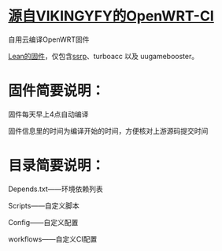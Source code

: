 # [源自VIKINGYFY的OpenWRT-CI](https://github.com/VIKINGYFY/OpenWRT-CI)
自用云编译OpenWRT固件

[Lean的固件](https://github.com/coolsnowwolf/lede)，仅包含[ssrp](https://github.com/fw876/helloworld)、turboacc 以及 uugamebooster。

# 固件简要说明：

固件每天早上4点自动编译

固件信息里的时间为编译开始的时间，方便核对上游源码提交时间

# 目录简要说明：

Depends.txt——环境依赖列表

Scripts——自定义脚本

Config——自定义配置

workflows——自定义CI配置
